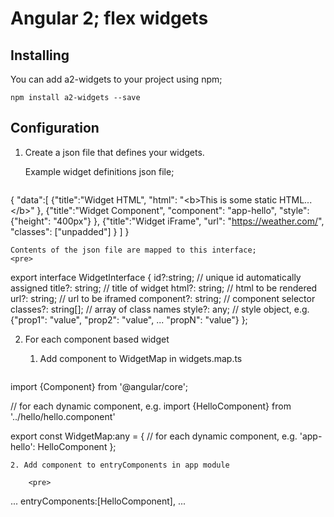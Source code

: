 # Angular 2; flex widgets

## Installing
You can add a2-widgets to your project using npm;
```
npm install a2-widgets --save
```

## Configuration

1. Create a json file that defines your widgets.

    Example widget definitions json file;
    <pre>
{
    "data":[
        {"title":"Widget HTML",
         "html": "&lt;b>This is some static HTML...&lt;/b>"
        },
        {"title":"Widget Component",
         "component": "app-hello",
         "style": {"height": "400px"}
        },
        {"title":"Widget iFrame",
         "url": "https://weather.com/",
         "classes": ["unpadded"]
        }
    ]
}
    </pre>

    Contents of the json file are mapped to this interface;
    <pre>
export interface WidgetInterface {
    id?:string;         // unique id automatically assigned
    title?: string;     // title of widget
    html?: string;      // html to be rendered
    url?: string;       // url to be iframed
    component?: string; // component selector
    classes?: string[]; // array of class names
    style?: any;        // style object, e.g. {"prop1": "value", "prop2": "value", ... "propN": "value"}
};
    </pre>


2. For each component based widget
    1. Add component to WidgetMap in widgets.map.ts

        <pre>
import {Component} from '@angular/core';

// for each dynamic component, e.g.
import {HelloComponent} from '../hello/hello.component'

export const WidgetMap:any = {
    // for each dynamic component, e.g.
    'app-hello': HelloComponent
};
        </pre>

    2. Add component to entryComponents in app module

        <pre>
...
entryComponents:[HelloComponent],
...
        </pre>

